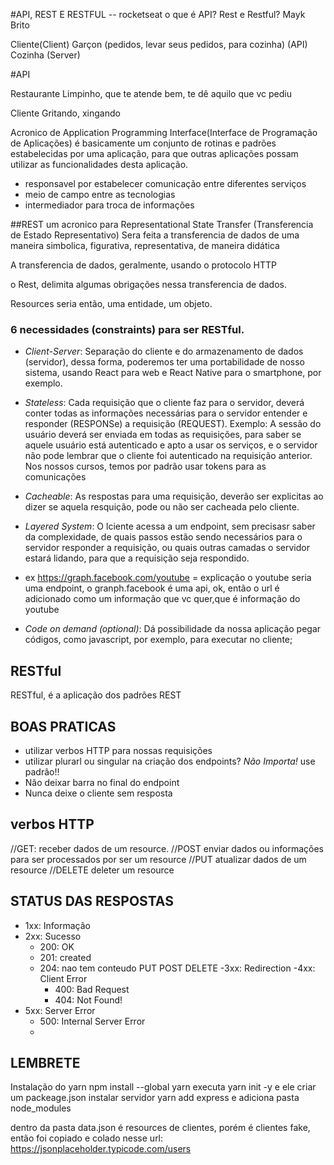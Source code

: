 #API, REST E RESTFUL    -- rocketseat o que é API? Rest e Restful? Mayk Brito


Cliente(Client)
Garçon (pedidos, levar seus pedidos, para cozinha) (API)
Cozinha (Server)

#API 

Restaurante
Limpinho, 
que te atende bem,
te dê aquilo que vc pediu


Cliente
Gritando, 
xingando

Acronico de Application Programming Interface(Interface de Programação de Aplicações)
é basicamente um conjunto de rotinas e padrões estabelecidas por uma aplicação, para que 
outras aplicações possam utilizar as funcionalidades desta aplicação.

- responsavel por estabelecer comunicação entre diferentes serviços
- meio de campo entre as tecnologias
- intermediador para troca de informações

##REST
um acronico para Representational State Transfer (Transferencia de Estado Representativo)
Sera feita a transferencia de dados de uma maneira simbolica, figurativa, representativa, de maneira didática

A transferencia de dados, geralmente, usando o protocolo HTTP

o Rest, delimita algumas  obrigações nessa transferencia de dados.

Resources seria então, uma entidade, um objeto.

### 6 necessidades (constraints) para ser RESTful.

- _Client-Server_: Separação do cliente e do armazenamento de dados (servidor), dessa forma, poderemos ter uma portabilidade de nosso sistema, usando React para web e React Native para o smartphone, por exemplo.
  
- _Stateless_: Cada requisição que o cliente faz para o servidor, deverá conter todas as informações necessárias para o servidor entender e responder (RESPONSe) a requisição (REQUEST). Exemplo: A sessão do usuário deverá ser enviada em todas as requisições, para saber se aquele usuário está autenticado e apto a usar os serviços, e o servidor não pode lembrar que o cliente foi autenticado na requisição anterior. Nos nossos cursos, temos por padrão usar tokens para as comunicações
  
- _Cacheable_: As respostas para uma requisição, deverão ser explicitas ao dizer se aquela resquição, pode ou não ser cacheada pelo cliente.
  
- _Layered System_:  O lciente acessa a um endpoint, sem precisasr saber da complexidade, de quais passos estão sendo necessários para o servidor responder a requisição, ou quais outras camadas o servidor estará lidando, para que a requisição seja respondido.
- ex https://graph.facebook.com/youtube = explicação o youtube seria uma endpoint, o granph.facebook é uma api, ok, então o url é adicionado como um informação que vc quer,que é informação do youtube
  
- _Code on demand (optional)_: Dá possibilidade da nossa aplicação pegar códigos, como javascript, por exemplo, para executar no cliente;

## RESTful
RESTful, é a aplicação dos padrões REST

## BOAS PRATICAS
- utilizar verbos HTTP para nossas requisições
- utilizar plurarl ou singular na criação dos endpoints? _Não Importa!_ use padrão!!
- Não deixar barra no final do endpoint
- Nunca deixe o cliente sem resposta

## verbos HTTP
//GET: receber dados de um resource.
//POST enviar dados ou informações para ser processados por ser um resource
//PUT atualizar dados de um resource
//DELETE deleter um resource

## STATUS DAS RESPOSTAS

- 1xx: Informação
- 2xx: Sucesso
  - 200: OK
  - 201: created
  - 204: nao tem conteudo PUT POST DELETE
-3xx: Redirection
-4xx: Client Error
    - 400: Bad Request
    - 404: Not Found!
- 5xx: Server Error
  - 500: Internal Server Error
  - 


## LEMBRETE
 
Instalação do yarn npm install --global yarn
executa  yarn init -y e ele criar um packeage.json
instalar servidor   yarn add express e adiciona pasta node_modules

dentro da pasta data.json é resources de clientes, porém é clientes fake, então foi copiado e colado nesse url: https://jsonplaceholder.typicode.com/users